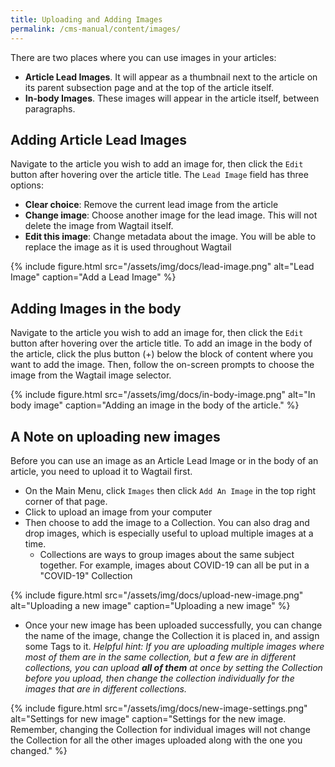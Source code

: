 ```yaml
---
title: Uploading and Adding Images
permalink: /cms-manual/content/images/
---
```


There are two places where you can use images in your articles:
- **Article Lead Images**. It will appear as a thumbnail next to the article on its parent subsection page and at the top of the article itself.
- **In-body Images**. These images will appear in the article itself, between paragraphs.

## Adding Article Lead Images

Navigate to the article you wish to add an image for, then click the `Edit` button after hovering over the article title. The `Lead Image` field has three options:
- **Clear choice**: Remove the current lead image from the article
- **Change image**: Choose another image for the lead image. This will not delete the image from Wagtail itself.
- **Edit this image**: Change metadata about the image. You will be able to replace the image as it is used throughout Wagtail

{% include figure.html src="/assets/img/docs/lead-image.png" alt="Lead Image" caption="Add a Lead Image" %}

## Adding Images in the body

Navigate to the article you wish to add an image for, then click the `Edit` button after hovering over the article title. To add an image in the body of the article, click the plus button (+) below the block of content where you want to add the image. Then, follow the on-screen prompts to choose the image from the Wagtail image selector.

{% include figure.html src="/assets/img/docs/in-body-image.png" alt="In body image" caption="Adding an image in the body of the article." %}

## A Note on uploading new images

Before you can use an image as an Article Lead Image or in the body of an article, you need to upload it to Wagtail first.

- On the Main Menu, click `Images` then click `Add An Image` in the top right corner of that page.
- Click to upload an image from your computer
- Then choose to add the image to a Collection. You can also drag and drop images, which is especially useful to upload multiple images at a time.
    - Collections are ways to group images about the same subject together. For example, images about COVID-19 can all be put in a "COVID-19" Collection

{% include figure.html src="/assets/img/docs/upload-new-image.png" alt="Uploading a new image" caption="Uploading a new image" %}

- Once your new image has been uploaded successfully, you can change the name of the image, change the Collection it is placed in, and assign some Tags to it. _Helpful hint: If you are uploading multiple images where most of them are in the same collection, but a few are in different collections, you can upload **all of them** at once by setting the Collection before you upload, then change the collection individually for the images that are in different collections._

{% include figure.html src="/assets/img/docs/new-image-settings.png" alt="Settings for new image" caption="Settings for the new image. Remember, changing the Collection for individual images will not change the Collection for all the other images uploaded along with the one you changed." %}
